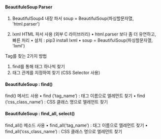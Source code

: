  #### BeautifuleSoup Parser
 
1) BeautifulSoup4 내장 파서
 soup = BeautifulSoup(파싱할문자열, 'html.parser')

2) lxml HTML 파서 사용 (외부 C 라이브러리)
 • html.parser 보다 좀 더 유연하고, 빠른 처리
 • 설치 : pip3 install lxml
 • soup = BeautifulSoup(파싱할문자열, 'lxml')
 
 Tag를 찾는 2가지 방법
 1. find를 통해 태그 하나씩 찾기
 2. 태그 관계를 지정하여 찾기 (CSS Selector 사용)
 
 #### BeautifuleSoup : find()
 
find() 메서드 사용
 • find (‘tag_name’) : 태그 이름으로 엘레먼트 찾기
 • find (‘css_class_name’) : CSS 클래스 명으로 엘레먼트 찾기
 
 #### BeautifuleSoup : find_all, select()
 
find_all() 메소드 사용
 • find_all(‘tag_name’) : 태그 이름으로 엘레먼트 찾기
 • find_all(‘css_class_name’) : CSS 클래스 명으로 엘레먼트 찾기

